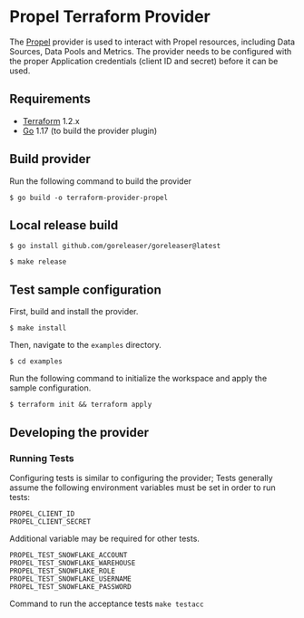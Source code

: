 # Propel Terraform Provider

The [Propel](https://propeldata.com) provider is used to interact with Propel resources, including Data Sources, Data Pools and Metrics. The provider needs to be configured with the proper Application credentials (client ID and secret) before it can be used.

## Requirements
- [Terraform](https://www.terraform.io/downloads.html) 1.2.x
- [Go](https://golang.org/doc/install) 1.17 (to build the provider plugin)

## Build provider

Run the following command to build the provider

```shell
$ go build -o terraform-provider-propel
```

## Local release build

```shell
$ go install github.com/goreleaser/goreleaser@latest
```

```shell
$ make release
```

## Test sample configuration

First, build and install the provider.

```shell
$ make install
```

Then, navigate to the `examples` directory. 

```shell
$ cd examples
```

Run the following command to initialize the workspace and apply the sample configuration.

```shell
$ terraform init && terraform apply
```

## Developing the provider

### Running Tests

Configuring tests is similar to configuring the provider; Tests generally assume the following environment variables must be set in order to run tests:
```
PROPEL_CLIENT_ID
PROPEL_CLIENT_SECRET
```

Additional variable may be required for other tests.
```
PROPEL_TEST_SNOWFLAKE_ACCOUNT
PROPEL_TEST_SNOWFLAKE_WAREHOUSE
PROPEL_TEST_SNOWFLAKE_ROLE
PROPEL_TEST_SNOWFLAKE_USERNAME
PROPEL_TEST_SNOWFLAKE_PASSWORD
```

Command to run the acceptance tests
`make testacc`

